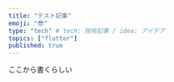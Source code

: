 ```yaml
---
title: "テスト記事"
emoji: "😎"
type: "tech" # tech: 技術記事 / idea: アイデア
topics: ["flutter"]
published: true
---
```

ここから書くらしい